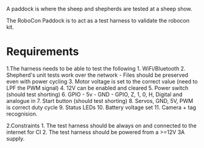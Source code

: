 A paddock is where the sheep and shepherds are tested at a sheep show.

The RoboCon Paddock is to act as a test harness to validate the robocon kit.

# Requirements

1.The harness needs to be able to test the following
	 1. WiFi/Bluetooth
	 2. Shepherd's unit tests work over the network
		- Files should be preserved even with power cycling
	 3. Motor voltage is set to the correct value (need to LPF the PWM signal)
	 4. 12V can be enabled and cleared
	 5. Power switch (should test shorting)
	 6. GPIO
		- 5v
		- GND
		- GPIO, Z, 1, 0, H, Digital and analogue in
	 7. Start button (should test shorting)
	 8. Servos, GND, 5V, PWM is correct duty cycle
	 9. Status LEDs
	10. Battery voltage set
	11. Camera + tag recognision.

2.Constraints
	1. The test harness should be always on and connected to the internet for CI
	2. The test harness should be powered from a >=12V 3A supply.

